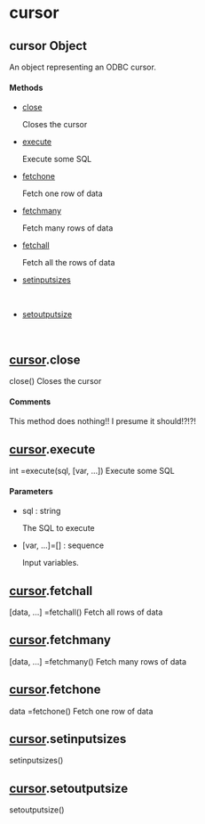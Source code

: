 # cursor

## cursor Object



An object representing an ODBC cursor\.

#### Methods


  - [close](cursor.md#cursorclose)

    Closes the cursor&nbsp;

  - [execute](cursor.md#cursorexecute)

    Execute some SQL&nbsp;

  - [fetchone](cursor.md#cursorfetchone)

    Fetch one row of data&nbsp;

  - [fetchmany](cursor.md#cursorfetchmany)

    Fetch many rows of data&nbsp;

  - [fetchall](cursor.md#cursorfetchall)

    Fetch all the rows of data&nbsp;

  - [setinputsizes](cursor.md#cursorsetinputsizes)

    &nbsp;

  - [setoutputsize](cursor.md#cursorsetoutputsize)

    &nbsp;

## [cursor](#cursor)\.close

close\(\)
Closes the cursor

#### Comments


This method does nothing\!\!  I presume it should\!?\!?\!

## [cursor](#cursor)\.execute



int =execute\(sql, \[var, \.\.\.\]\)
Execute some SQL

#### Parameters


  - sql : string

    The SQL to execute

  - \[var, \.\.\.\]=\[\] : sequence

    Input variables\.

## [cursor](#cursor)\.fetchall



\[data, \.\.\.\] =fetchall\(\)
Fetch all rows of data

## [cursor](#cursor)\.fetchmany



\[data, \.\.\.\] =fetchmany\(\)
Fetch many rows of data

## [cursor](#cursor)\.fetchone



data =fetchone\(\)
Fetch one row of data

## [cursor](#cursor)\.setinputsizes

setinputsizes\(\)


## [cursor](#cursor)\.setoutputsize

setoutputsize\(\)
